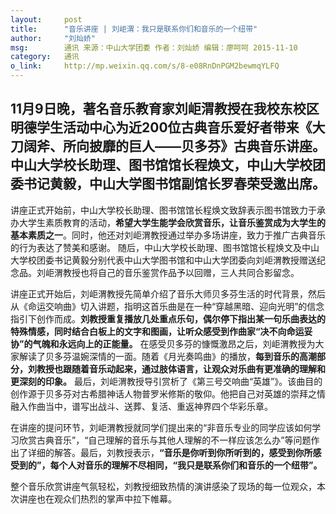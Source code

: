 ```yaml
---
layout:     post
title:      "音乐讲座 | 刘岠渭：我只是联系你们和音乐的一个纽带"
author:     "刘灿娇"
msg:		通讯 来源：中山大学团委 作者：刘灿娇 编辑：廖呵呵 2015-11-10
category:	通讯
o_link:		http://mp.weixin.qq.com/s/8-e08RnDnPGM2bewmqYLFQ
---
```


11月9日晚，著名音乐教育家刘岠渭教授在我校东校区明德学生活动中心为近200位古典音乐爱好者带来《大刀阔斧、所向披靡的巨人——贝多芬》古典音乐讲座。中山大学校长助理、图书馆馆长程焕文，中山大学校团委书记黄毅，中山大学图书馆副馆长罗春荣受邀出席。
---
讲座正式开始前，中山大学校长助理、图书馆馆长程焕文致辞表示图书馆致力于承办大学生素质教育的活动，**希望大学生能学会欣赏音乐，让音乐鉴赏成为大学生的基本素质之一**。同时，他还对刘岠渭教授通过举办多场讲座，致力于推广古典音乐的行为表达了赞美和感谢。
随后，中山大学校长助理、图书馆馆长程焕文及中山大学校团委书记黄毅分别代表中山大学图书馆和中山大学团委向刘岠渭教授赠送纪念品。刘岠渭教授也将自己的音乐鉴赏作品予以回赠，三人共同合影留念。

讲座正式开始后，刘岠渭教授先简单介绍了音乐大师贝多芬生活的时代背景，然后从《命运交响曲》切入讲题，指明这首乐曲是在一种“穿越黑暗、迎向光明”的信念指引下创作而成。**刘教授重复播放几处重点乐句，偶尔停下指出某一句乐曲表达的特殊情感，同时结合白板上的文字和图画，让听众感受到作曲家“决不向命运妥协”的气魄和永远向上的正能量。**
在感受贝多芬的慷慨激昂之后，刘岠渭教授为大家解读了贝多芬温婉深情的一面。随着《月光奏鸣曲》的播放，**每到音乐的高潮部分，刘教授也跟随着音乐动起来，通过肢体语言，让观众对乐曲有更准确的理解和更深刻的印象。**
最后，刘岠渭教授导引赏析了《第三号交响曲“英雄”》。该曲目的创作源于贝多芬对古希腊神话人物普罗米修斯的敬仰。他把自己对英雄的崇拜之情融入作曲当中，谱写出战斗、送葬、复活、重返神界四个华彩乐章。

在讲座的提问环节，刘岠渭教授就同学们提出来的“非音乐专业的同学应该如何学习欣赏古典音乐”，“自己理解的音乐与其他人理解的不一样应该怎么办”等问题作出了详细的解答。最后，刘教授表示，**“音乐是你听到你所听到的，感受到你所感受到的”，每个人对音乐的理解不尽相同，“我只是联系你们和音乐的一个纽带”。**

整个音乐欣赏讲座气氛轻松，刘教授细致热情的演讲感染了现场的每一位观众，本次讲座也在观众们热烈的掌声中拉下帷幕。